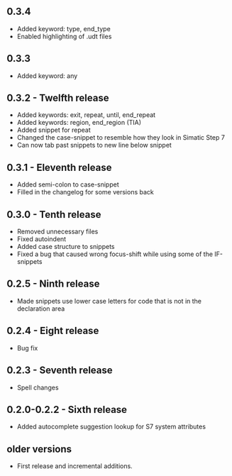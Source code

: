 ## 0.3.4
* Added keyword: type, end_type
* Enabled highlighting of .udt files

## 0.3.3
* Added keyword: any

## 0.3.2 - Twelfth release
* Added keywords: exit, repeat, until, end_repeat
* Added keywords: region, end_region (TIA)
* Added snippet for repeat
* Changed the case-snippet to resemble how they look in Simatic Step 7
* Can now tab past snippets to new line below snippet

## 0.3.1 - Eleventh release
* Added semi-colon to case-snippet
* Filled in the changelog for some versions back

## 0.3.0 - Tenth release
* Removed unnecessary files
* Fixed autoindent
* Added case structure to snippets
* Fixed a bug that caused wrong focus-shift while using some of the IF-snippets

## 0.2.5 - Ninth release
* Made snippets use lower case letters for code that is not in the declaration area

## 0.2.4 - Eight release
* Bug fix

## 0.2.3 - Seventh release
* Spell changes

## 0.2.0-0.2.2 - Sixth release
* Added autocomplete suggestion lookup for S7 system attributes

## older versions
* First release and incremental additions.
